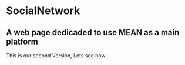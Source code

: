 # SocialNetwork
## A web page dedicaded to use MEAN as a main platform
This is our second Version, Lets see how...
